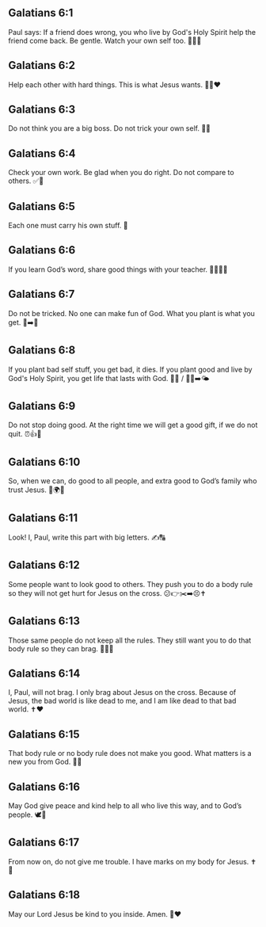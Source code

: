 ## Galatians 6:1
Paul says: If a friend does wrong, you who live by God's Holy Spirit help the friend come back. Be gentle. Watch your own self too. 👥🙏💛
## Galatians 6:2
Help each other with hard things. This is what Jesus wants. 🤝💪❤️
## Galatians 6:3
Do not think you are a big boss. Do not trick your own self. 🚫😕
## Galatians 6:4
Check your own work. Be glad when you do right. Do not compare to others. ✅🙂
## Galatians 6:5
Each one must carry his own stuff. 🎒
## Galatians 6:6
If you learn God’s word, share good things with your teacher. 🍞🎁👩‍🏫
## Galatians 6:7
Do not be tricked. No one can make fun of God. What you plant is what you get. 🌱➡️🌾
## Galatians 6:8
If you plant bad self stuff, you get bad, it dies. If you plant good and live by God's Holy Spirit, you get life that lasts with God. 🌱❌ / 🌱✅➡️🌤️
## Galatians 6:9
Do not stop doing good. At the right time we will get a good gift, if we do not quit. ⏰👍🎁
## Galatians 6:10
So, when we can, do good to all people, and extra good to God’s family who trust Jesus. 👫🌍💖
## Galatians 6:11
Look! I, Paul, write this part with big letters. ✍️🔠
## Galatians 6:12
Some people want to look good to others. They push you to do a body rule so they will not get hurt for Jesus on the cross. 😕👉✂️➡️😣✝️
## Galatians 6:13
Those same people do not keep all the rules. They still want you to do that body rule so they can brag. 🚫📏😬
## Galatians 6:14
I, Paul, will not brag. I only brag about Jesus on the cross. Because of Jesus, the bad world is like dead to me, and I am like dead to that bad world. ✝️❤️
## Galatians 6:15
That body rule or no body rule does not make you good. What matters is a new you from God. 🌟🆕
## Galatians 6:16
May God give peace and kind help to all who live this way, and to God’s people. 🕊️🤍
## Galatians 6:17
From now on, do not give me trouble. I have marks on my body for Jesus. ✝️💪
## Galatians 6:18
May our Lord Jesus be kind to you inside. Amen. 🙏❤️
